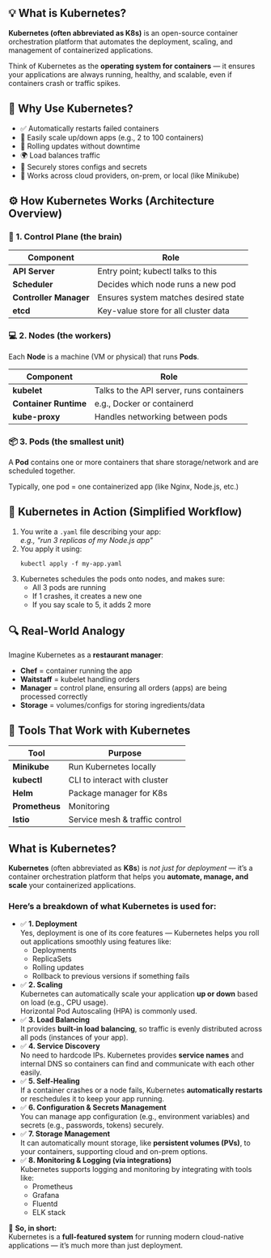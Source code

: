 <h2>💡 What is Kubernetes?</h2>
<p><strong>Kubernetes (often abbreviated as K8s)</strong> is an open-source container orchestration platform that automates the deployment, scaling, and management of containerized applications.</p>
<p>Think of Kubernetes as the <strong>operating system for containers</strong> — it ensures your applications are always running, healthy, and scalable, even if containers crash or traffic spikes.</p>

<h2>🧱 Why Use Kubernetes?</h2>
<ul>
  <li>✅ Automatically restarts failed containers</li>
  <li>🚀 Easily scale up/down apps (e.g., 2 to 100 containers)</li>
  <li>🔄 Rolling updates without downtime</li>
  <li>🌍 Load balances traffic</li>
  <li>🔐 Securely stores configs and secrets</li>
  <li>🧰 Works across cloud providers, on-prem, or local (like Minikube)</li>
</ul>

<h2>⚙️ How Kubernetes Works (Architecture Overview)</h2>

<h3>🧠 1. Control Plane (the brain)</h3>
<table>
  <thead>
    <tr><th>Component</th><th>Role</th></tr>
  </thead>
  <tbody>
    <tr><td><strong>API Server</strong></td><td>Entry point; kubectl talks to this</td></tr>
    <tr><td><strong>Scheduler</strong></td><td>Decides which node runs a new pod</td></tr>
    <tr><td><strong>Controller Manager</strong></td><td>Ensures system matches desired state</td></tr>
    <tr><td><strong>etcd</strong></td><td>Key-value store for all cluster data</td></tr>
  </tbody>
</table>

<h3>💻 2. Nodes (the workers)</h3>
<p>Each <strong>Node</strong> is a machine (VM or physical) that runs <strong>Pods</strong>.</p>
<table>
  <thead>
    <tr><th>Component</th><th>Role</th></tr>
  </thead>
  <tbody>
    <tr><td><strong>kubelet</strong></td><td>Talks to the API server, runs containers</td></tr>
    <tr><td><strong>Container Runtime</strong></td><td>e.g., Docker or containerd</td></tr>
    <tr><td><strong>kube-proxy</strong></td><td>Handles networking between pods</td></tr>
  </tbody>
</table>

<h3>📦 3. Pods (the smallest unit)</h3>
<p>A <strong>Pod</strong> contains one or more containers that share storage/network and are scheduled together.</p>
<p>Typically, one pod = one containerized app (like Nginx, Node.js, etc.)</p>

<h2>🔁 Kubernetes in Action (Simplified Workflow)</h2>
<ol>
  <li>You write a <code>.yaml</code> file describing your app:<br><em>e.g., "run 3 replicas of my Node.js app"</em></li>
  <li>You apply it using:<br><pre><code>kubectl apply -f my-app.yaml</code></pre></li>
  <li>Kubernetes schedules the pods onto nodes, and makes sure:
    <ul>
      <li>All 3 pods are running</li>
      <li>If 1 crashes, it creates a new one</li>
      <li>If you say scale to 5, it adds 2 more</li>
    </ul>
  </li>
</ol>

<h2>🔍 Real-World Analogy</h2>
<p>Imagine Kubernetes as a <strong>restaurant manager</strong>:</p>
<ul>
  <li><strong>Chef</strong> = container running the app</li>
  <li><strong>Waitstaff</strong> = kubelet handling orders</li>
  <li><strong>Manager</strong> = control plane, ensuring all orders (apps) are being processed correctly</li>
  <li><strong>Storage</strong> = volumes/configs for storing ingredients/data</li>
</ul>

<h2>🚀 Tools That Work with Kubernetes</h2>
<table>
  <thead>
    <tr><th>Tool</th><th>Purpose</th></tr>
  </thead>
  <tbody>
    <tr><td><strong>Minikube</strong></td><td>Run Kubernetes locally</td></tr>
    <tr><td><strong>kubectl</strong></td><td>CLI to interact with cluster</td></tr>
    <tr><td><strong>Helm</strong></td><td>Package manager for K8s</td></tr>
    <tr><td><strong>Prometheus</strong></td><td>Monitoring</td></tr>
    <tr><td><strong>Istio</strong></td><td>Service mesh & traffic control</td></tr>
  </tbody>
</table>
<h2>What is Kubernetes?</h2>
<p><strong>Kubernetes</strong> (often abbreviated as <strong>K8s</strong>) is <em>not just for deployment</em> — it’s a container orchestration platform that helps you <strong>automate, manage, and scale</strong> your containerized applications.</p>

<h3>Here’s a breakdown of what Kubernetes is used for:</h3>

<ul>
  <li>
    ✅ <strong>1. Deployment</strong><br>
    Yes, deployment is one of its core features — Kubernetes helps you roll out applications smoothly using features like:
    <ul>
      <li>Deployments</li>
      <li>ReplicaSets</li>
      <li>Rolling updates</li>
      <li>Rollback to previous versions if something fails</li>
    </ul>
  </li>

  <li>
    ✅ <strong>2. Scaling</strong><br>
    Kubernetes can automatically scale your application <strong>up or down</strong> based on load (e.g., CPU usage).<br>
    Horizontal Pod Autoscaling (HPA) is commonly used.
  </li>

  <li>
    ✅ <strong>3. Load Balancing</strong><br>
    It provides <strong>built-in load balancing</strong>, so traffic is evenly distributed across all pods (instances of your app).
  </li>

  <li>
    ✅ <strong>4. Service Discovery</strong><br>
    No need to hardcode IPs. Kubernetes provides <strong>service names</strong> and internal DNS so containers can find and communicate with each other easily.
  </li>

  <li>
    ✅ <strong>5. Self-Healing</strong><br>
    If a container crashes or a node fails, Kubernetes <strong>automatically restarts</strong> or reschedules it to keep your app running.
  </li>

  <li>
    ✅ <strong>6. Configuration & Secrets Management</strong><br>
    You can manage app configuration (e.g., environment variables) and secrets (e.g., passwords, tokens) securely.
  </li>

  <li>
    ✅ <strong>7. Storage Management</strong><br>
    It can automatically mount storage, like <strong>persistent volumes (PVs)</strong>, to your containers, supporting cloud and on-prem options.
  </li>

  <li>
    ✅ <strong>8. Monitoring & Logging (via integrations)</strong><br>
    Kubernetes supports logging and monitoring by integrating with tools like:
    <ul>
      <li>Prometheus</li>
      <li>Grafana</li>
      <li>Fluentd</li>
      <li>ELK stack</li>
    </ul>
  </li>
</ul>

<p>🧠 <strong>So, in short:</strong><br>
Kubernetes is a <strong>full-featured system</strong> for running modern cloud-native applications — it’s much more than just deployment.</p>
